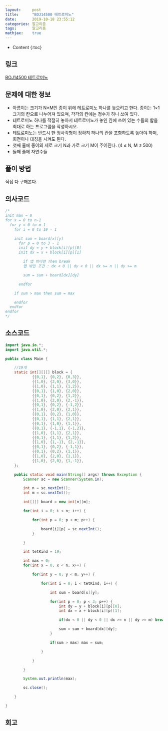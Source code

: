 ```yaml
---
layout:     post
title:      "BOJ14500 테트로미노"
date:       2019-10-18 23:55:12
categories: 알고리즘
tags:       알고리즘
mathjax:    true
---
```


* Content
{:toc}

## 링크

[BOJ14500 테트로미노](https://www.acmicpc.net/problem/14500)



## 문제에 대한 정보

- 아름이는 크기가 N×M인 종이 위에 테트로미노 하나를 놓으려고 한다. 종이는 1×1 크기의 칸으로 나누어져 있으며, 각각의 칸에는 정수가 하나 쓰여 있다.
- 테트로미노 하나를 적절히 놓아서 테트로미노가 놓인 칸에 쓰여 있는 수들의 합을 최대로 하는 프로그램을 작성하시오.
- 테트로미노는 반드시 한 정사각형이 정확히 하나의 칸을 포함하도록 놓아야 하며, 회전이나 대칭을 시켜도 된다.
- 첫째 줄에 종이의 세로 크기 N과 가로 크기 M이 주어진다. (4 ≤ N, M ≤ 500)
- 둘째 줄에 자연수들

## 풀이 방법

직접 다 구해본다.

## 의사코드

```java
/*
init max = 0
for x = 0 to n-1
  for y = 0 to m-1
    for i = 0 to 19 - 1

    init sum = board[x][y]
      for p = 0 to 3 - 1
      init dy = y + block[i][p][0]
      init dx = x + block[i][p][1]

        if 맵 밖이면 Then break
        맵 밖인 조건 : dx < 0 || dy < 0 || dx >= n || dy >= m

        sum = sum + board[dx][dy]

      endfor

    if sum > max then sum = max

    endfor
  endfor
endfor
*/
```

## 소스코드

```java
import java.io.*;
import java.util.*;

public class Main {

	//19개
	static int[][][] block = {
		    {{0,1}, {0,2}, {0,3}},
		    {{1,0}, {2,0}, {3,0}},
		    {{1,0}, {1,1}, {1,2}},
		    {{0,1}, {1,0}, {2,0}},
		    {{0,1}, {0,2}, {1,2}},
		    {{1,0}, {2,0}, {2,-1}},
		    {{0,1}, {0,2}, {-1,2}},
		    {{1,0}, {2,0}, {2,1}},
		    {{0,1}, {0,2}, {1,0}},
		    {{0,1}, {1,1}, {2,1}},
		    {{0,1}, {1,0}, {1,1}},
		    {{0,1}, {-1,1}, {-1,2}},
		    {{1,0}, {1,1}, {2,1}},
		    {{0,1}, {1,1}, {1,2}},
		    {{1,0}, {1,-1}, {2,-1}},
		    {{0,1}, {0,2}, {-1,1}},
		    {{0,1}, {0,2}, {1,1}},
		    {{1,0}, {2,0}, {1,1}},
		    {{1,0}, {2,0}, {1,-1}},
    };

	public static void main(String[] args) throws Exception {
		Scanner sc = new Scanner(System.in);

		int n = sc.nextInt();
		int m = sc.nextInt();

		int[][] board = new int[n][m];

		for(int i = 0; i < n; i++) {

			for(int p = 0; p < m; p++) {

				board[i][p] = sc.nextInt();
			}

		}

		int tetKind = 19;

		int max = 0;
		for(int x = 0; x < n; x++) {

			for(int y = 0; y < m; y++) {

				for(int i = 0; i < tetKind; i++) {

					int sum = board[x][y];

					for(int p = 0; p < 3; p++) {
						int dy = y + block[i][p][0];
						int dx = x + block[i][p][1];

						if(dx < 0 || dy < 0 || dx >= n || dy >= m) break;

						sum = sum + board[dx][dy];
					}

					if(sum > max) max = sum;

				}

			}

		}

		System.out.println(max);

		sc.close();

	}

}
```

## 회고
